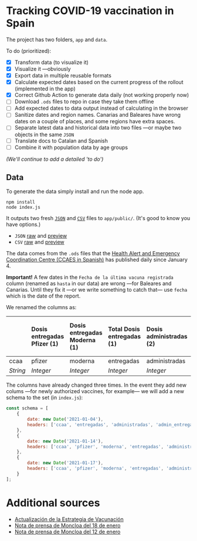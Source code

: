 # Tracking COVID-19 vaccination in Spain
The project has two folders, `app` and `data`.

To do (prioritized):

- [x] Transform data (to visualize it)
- [x] Visualize it —obviously
- [x] Export data in multiple reusable formats
- [x] Calculate expected dates based on the current progress of the rollout (implemented in the app)
- [x] Correct Github Action to generate data daily (not working properly now)
- [ ] Download `.ods` files to repo in case they take them offline
- [ ] Add expected dates to data output instead of calculating in the browser
- [ ] Sanitize dates and region names. Canarias and Baleares have wrong dates on a couple of places, and some regions have extra spaces.
- [ ] Separate latest data and historical data into two files —or maybe two objects in the same `JSON`
- [ ] Translate docs to Catalan and Spanish
- [ ] Combine it with population data by age groups

*(We'll continue to add a detailed 'to do')*

## Data
To generate the data simply install and run the node app.
```
npm install
node index.js
```
It outputs two fresh [`JSON`](https://raw.githubusercontent.com/fndvit/covid-vaccination-tracker/main/app/public/data.json) and [`CSV`](https://raw.githubusercontent.com/fndvit/covid-vaccination-tracker/main/app/public/data.csv) files to `app/public/`. (It's good to know you have options.)

* `JSON` [raw](https://raw.githubusercontent.com/fndvit/covid-vaccination-tracker/main/app/public/data.json) and [preview](https://github.com/fndvit/covid-vaccination-tracker/blob/main/app/public/data.json)
* `CSV` [raw](https://raw.githubusercontent.com/fndvit/covid-vaccination-tracker/main/app/public/data.csv) and [preview](https://github.com/fndvit/covid-vaccination-tracker/blob/main/app/public/data.csv)

The data comes from the `.ods` files that the [Health Alert and Emergency Coordination Centre (CCAES in Spanish)](https://www.mscbs.gob.es/profesionales/saludPublica/ccayes/alertasActual/nCov/vacunaCovid19.htm) has published daily since January 4.

**Important!** A few dates in the `Fecha de la última vacuna registrada` column (renamed as `hasta` in our data) are wrong —for Baleares and Canarias. Until they fix it —or we write something to catch that— use `fecha` which is the date of the report.

We renamed the columns as:

 | | Dosis entregadas Pfizer (1) | Dosis entregadas Moderna (1) | Total Dosis entregadas (1) | Dosis administradas (2) | % sobre entregadas | Nº Personas vacunadas (pauta completada) | Fecha de la última vacuna registrada (2) 
:--- | :--- | :--- | :--- | :--- | :--- | :--- | :--- 
 ccaa | pfizer | moderna | entregadas | administradas | admin_entregadas | vacuna_completa | hasta 
*String* | *Integer* | *Integer* | *Integer* | *Integer*  | *Integer*  | *Integer*  | *Date*

The columns have already changed three times. In the event they add new colums —for newly authorized vaccines, for example— we will add  a new schema to the set (in `index.js`):

```javascript
const schema = [
    {
        date: new Date('2021-01-04'),
        headers: ['ccaa', 'entregadas', 'administradas', 'admin_entregadas', 'hasta']
    },
    {
        date: new Date('2021-01-14'),
        headers: ['ccaa', 'pfizer', 'moderna', 'entregadas', 'administradas', 'admin_entregadas', 'hasta']
    },
    {
        date: new Date('2021-01-17'),
        headers: ['ccaa', 'pfizer', 'moderna', 'entregadas', 'administradas', 'admin_entregadas', 'vacuna_completa', 'hasta']
    }
];
```

# Additional sources
* [Actualización de la Estrategia de Vacunación](https://www.mscbs.gob.es/profesionales/saludPublica/prevPromocion/vacunaciones/covid19/docs/COVID-19_Actualizacion2_EstrategiaVacunacion.pdf)
* [Nota de prensa de Moncloa del 18 de enero](https://www.lamoncloa.gob.es/serviciosdeprensa/notasprensa/sanidad14/Paginas/2021/180121-residentes_sanitarios.aspx)
* [Nota de prensa de Moncloa del 12 de enero](https://www.lamoncloa.gob.es/serviciosdeprensa/notasprensa/sanidad14/Paginas/2021/120121-moderna.aspx)

